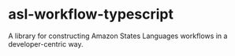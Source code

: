 # asl-workflow-typescript
A library for constructing Amazon States Languages workflows in a developer-centric way.
